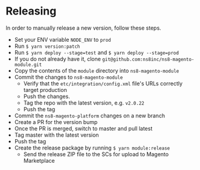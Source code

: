 # Releasing

In order to manually release a new version, follow these steps.

* Set your ENV variable `NODE_ENV` to `prod`
* Run `$ yarn version:patch`
* Run `$ yarn deploy --stage=test` and `$ yarn deploy --stage=prod`
* If you do not already have it, clone `git@github.com:ns8inc/ns8-magento-module.git`
* Copy the contents of the `module` directory into `ns8-magento-module`
* Commit the changes to `ns8-magento-module`
  * Verify that the `etc/integration/config.xml` file's URLs correctly target production
  * Push the changes.
  * Tag the repo with the latest version, e.g. `v2.0.22`
  * Push the tag
* Commit the `ns8-magento-platform` changes on a new branch
* Create a PR for the version bump
* Once the PR is merged, switch to master and pull latest
* Tag master with the latest version
* Push the tag
* Create the release package by running `$ yarn module:release`
  * Send the release ZIP file to the SCs for upload to Magento Marketplace
